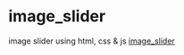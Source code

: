 # image_slider
image slider using html, css &amp; js [image_slider](https://siha2.github.io/image_slider/)